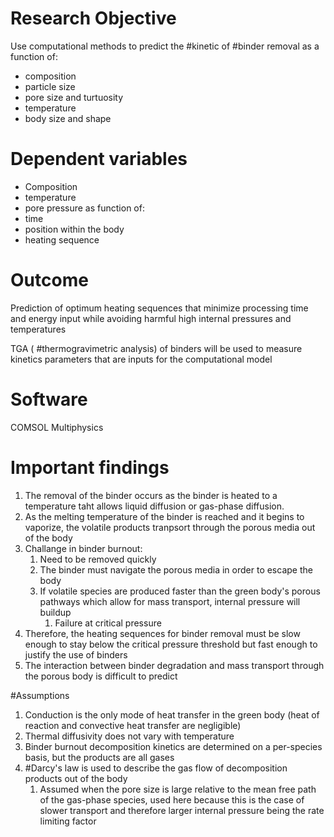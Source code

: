 # Research Objective
Use computational methods to predict the #kinetic of #binder removal as a function of:
- composition
- particle size
- pore size and turtuosity
- temperature
- body size and shape

# Dependent variables
- Composition
- temperature
- pore pressure
as function of:
- time
- position within the body
- heating sequence

# Outcome
Prediction of optimum heating sequences that minimize processing time and energy input while avoiding harmful high internal pressures and temperatures

TGA ( #thermogravimetric analysis) of binders will be used to measure kinetics parameters that are inputs for the computational model

# Software
COMSOL Multiphysics

# Important findings
1. The removal of the binder occurs as the binder is heated to a temperature taht allows liquid diffusion or gas-phase diffusion.
2. As the melting temperature of the binder is reached and it begins to vaporize, the volatile products tranpsort through the porous media out of the body
3. Challange in binder burnout:
	1. Need to be removed quickly
	2. The binder must navigate the porous media in order to escape the body
	3. If volatile species are produced faster than the green body's porous pathways which allow for mass transport, internal pressure will buildup
		1. Failure at critical pressure
4. Therefore, the heating sequences for binder removal must be slow enough to stay below the critical pressure threshold but fast enough to justify the use of binders
5. The interaction between binder degradation and mass transport through the porous body is difficult to predict

#Assumptions
1. Conduction is the only mode of heat transfer in the green body (heat of reaction and convective heat transfer are negligible)
2. Thermal diffusivity does not vary with temperature
3. Binder burnout decomposition kinetics are determined on a per-species basis, but the products are all gases
4. #Darcy's law is used to describe the gas flow of decomposition products out of the body
	1. Assumed when the pore size is large relative to the mean free path of the gas-phase species, used here because this is the case of slower transport and therefore larger internal pressure being the rate limiting factor